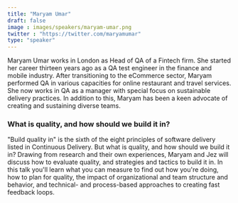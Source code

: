 ```yaml
---
title: "Maryam Umar"
draft: false
image : images/speakers/maryam-umar.png
twitter : "https://twitter.com/maryamumar"
type: "speaker"
---
```


Maryam Umar works in London as Head of QA of a Fintech firm. She started her career thirteen years ago as a QA test engineer in the finance and mobile industry. After transitioning to the eCommerce sector, Maryam performed QA in various capacities for online restaurant and travel services. She now works in QA as a manager with special focus on sustainable delivery practices. In addition to this, Maryam has been a keen advocate of creating and sustaining diverse teams.

### What is quality, and how should we build it in? 

"Build quality in" is the sixth of the eight principles of software delivery listed in Continuous Delivery. But what is quality, and how should we build it in? Drawing from research and their own experiences, Maryam and Jez will discuss how to evaluate quality, and strategies and tactics to build it in. In this talk you'll learn what you can measure to find out how you're doing, how to plan for quality, the impact of organizational and team structure and behavior, and technical- and process-based approaches to creating fast feedback loops.
